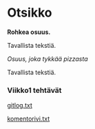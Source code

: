 # Otsikko

**Rohkea osuus.**

Tavallista tekstiä.

*Osuus, joka tykkää pizzasta*

Tavallista tekstiä.

### Viikko1 tehtävät

[gitlog.txt](https://github.com/Diilimies/ot_harjoitustyo/blob/main/laskarit/viikko1/gitlog.txt)

[komentorivi.txt](https://github.com/Diilimies/ot_harjoitustyo/blob/main/laskarit/viikko1/komentorivi.txt)
